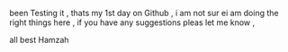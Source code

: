 been Testing  it , thats my 1st day on Github , i am not sur ei am doing the right things here , if you have any suggestions pleas let me know ,




all best 
Hamzah

